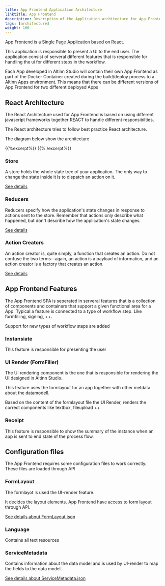```yaml
---
title: App Frontend Application Architecture
linktitle: App Frontend
description: Description of the Application architecture for App-Frontend
tags: [architecture]
weight: 100
---
```


App Frontend is a [Single Page Application](https://en.wikipedia.org/wiki/Single-page_application) based on React.

This application is responsible to present a UI to the end user. The application consist of serveral different
features that is responsible for handling the ui for different steps in the workflow.

Each App developed in Altinn Studio will contain their own App Frontend as part of the Docker Container created during
the build/deploy process to a Altinn Apps environment. This means that there can be different versions of App Frontend for two different deployed Apps

## React Architecture
The React Architecture used for App Frontend is based on using different javascript frameworks together REACT to handle different responsibilties.

The React architecture tries to follow best practice React architecture. 

The diagram below show the architecture 

{{%excerpt%}}
<object data="/architecture/application/altinn-apps/app/app-frontend/app-frontend-application-architecture.svg" type="image/svg+xml" style="width: 100%;"></object>
{{% /excerpt%}}

### Store
 A store holds the whole state tree of your application. The only way to change the state inside it is to dispatch an action on it.

 [See details](https://redux.js.org/api/store#store)

### Reducers
Reducers specify how the application's state changes in response to actions sent to the store. Remember that actions only describe what happened, but don't describe how the application's state changes.

 [See details](https://redux.js.org/basics/reducers#reducers)


### Action Creators
An action creator is, quite simply, a function that creates an action. Do not confuse the two terms—again, an action is a payload of information, and an action creator is a factory that creates an action.

[See details](https://redux.js.org/glossary#action-creator)


## App Frontend Features
The App Frontend SPA is seperated in serveral features that is a collection of components and containers that support a given functional
area for a App. Typical a feature is connected to a type of workflow step. Like formfilling, signing, ++.

Support for new types of workflow steps are added

### Instansiate
This feature is responsible for presenting the user 

### UI Render (FormFiller)
The UI rendering component is the one that is responsible for rendering the UI designed in Altinn Studio.

This feature uses the formlayout for an app together with other metdata about the datamodell.

Based on the content of the formlayout file the UI Render, renders the correct components like textbox, fileupload ++

### Receipt
This feature is responsible to show the summary of the instance when an app is sent to end state of the process flow.


## Configuration files
The App Frontend requires some configuration files to work correctly. These files are loaded through API

### FormLayout
The formlayot is used the UI-render feature. 

It decides the layout elements. App Frontend have access to form layout through API.

[See details about FormLayout.json](/solutions/altinn-studio/altinn-studio-repos/structure/form-layout/)

### Language
Contains all text resources 

### ServiceMetadata
Contains information about the data model and is used by UI-render to map the fields to the data model. 

[See details about ServiceMetadata.json](/solutions/altinn-studio/altinn-studio-repos/structure/form-layout/)


### 
